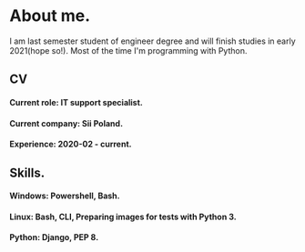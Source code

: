 # About me.
I am last semester student of engineer degree and will finish studies in early 2021(hope so!).
Most of the time I'm programming with Python.

## CV
#### Current role: IT support specialist. 
#### Current company: Sii Poland.
#### Experience: 2020-02 - current.

## Skills.

#### Windows: Powershell, Bash.

#### Linux: Bash, CLI, Preparing images for tests with Python 3.

#### Python: Django, PEP 8.

